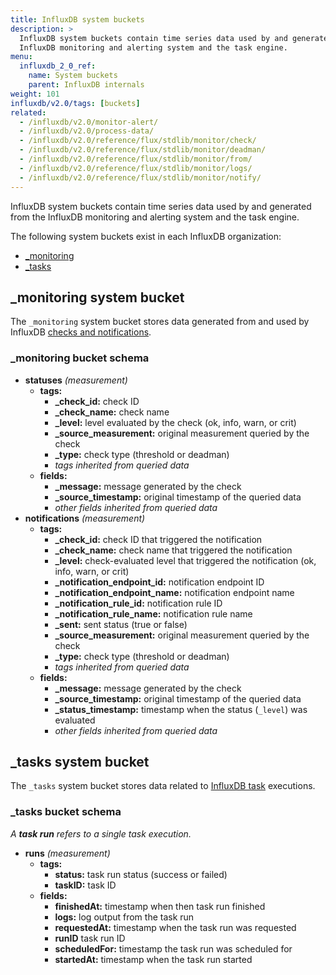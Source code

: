 ```yaml
---
title: InfluxDB system buckets
description: >
  InfluxDB system buckets contain time series data used by and generated from the
  InfluxDB monitoring and alerting system and the task engine.
menu:
  influxdb_2_0_ref:
    name: System buckets
    parent: InfluxDB internals
weight: 101
influxdb/v2.0/tags: [buckets]
related:
  - /influxdb/v2.0/monitor-alert/
  - /influxdb/v2.0/process-data/
  - /influxdb/v2.0/reference/flux/stdlib/monitor/check/
  - /influxdb/v2.0/reference/flux/stdlib/monitor/deadman/
  - /influxdb/v2.0/reference/flux/stdlib/monitor/from/
  - /influxdb/v2.0/reference/flux/stdlib/monitor/logs/
  - /influxdb/v2.0/reference/flux/stdlib/monitor/notify/
---
```


InfluxDB system buckets contain time series data used by and generated from the
InfluxDB monitoring and alerting system and the task engine.

The following system buckets exist in each InfluxDB organization:

- [_monitoring](#_monitoring-system-bucket)
- [_tasks](#_tasks-system-bucket)

## _monitoring system bucket
The `_monitoring` system bucket stores data generated from and used by InfluxDB
[checks and notifications](/influxdb/v2.0/monitor-alert/).

### _monitoring bucket schema

- **statuses** _(measurement)_
  - **tags:**
    - **\_check\_id:** check ID
    - **\_check\_name:** check name
    - **\_level:** level evaluated by the check (ok, info, warn, or crit)
    - **\_source\_measurement:** original measurement queried by the check
    - **\_type:** check type (threshold or deadman)
    - _tags inherited from queried data_
  - **fields:**
    - **\_message:** message generated by the check
    - **\_source_timestamp:** original timestamp of the queried data
    - _other fields inherited from queried data_
- **notifications** _(measurement)_
  - **tags:**
    - **\_check\_id:** check ID that triggered the notification
    - **\_check\_name:** check name that triggered the notification
    - **\_level:** check-evaluated level that triggered the notification (ok, info, warn, or crit)
    - **\_notification_endpoint_id:** notification endpoint ID
    - **\_notification_endpoint_name:** notification endpoint name
    - **\_notification_rule_id:** notification rule ID
    - **\_notification_rule_name:** notification rule name
    - **\_sent:** sent status (true or false)
    - **\_source\_measurement:** original measurement queried by the check
    - **\_type:** check type (threshold or deadman)
    - _tags inherited from queried data_
  - **fields:**
    - **\_message:** message generated by the check
    - **\_source_timestamp:** original timestamp of the queried data
    - **\_status_timestamp:** timestamp when the status (`_level`) was evaluated
    - _other fields inherited from queried data_

## _tasks system bucket
The `_tasks` system bucket stores data related to [InfluxDB task](/influxdb/v2.0/process-data/) executions.

### _tasks bucket schema

_A **task run** refers to a single task execution._

- **runs** _(measurement)_
  - **tags:**
    - **status:** task run status (success or failed)
    - **taskID:** task ID
  - **fields:**
    - **finishedAt:** timestamp when then task run finished
    - **logs:** log output from the task run
    - **requestedAt:** timestamp when the task run was requested
    - **runID** task run ID
    - **scheduledFor:** timestamp the task run was scheduled for
    - **startedAt:** timestamp when the task run started

